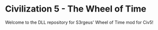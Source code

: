 Civilization 5 - The Wheel of Time
====

Welcome to the DLL repository for S3rgeus' Wheel of Time mod for Civ5!
